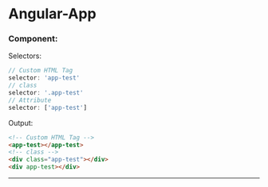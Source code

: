 # Angular-App
### Component:
Selectors:   
```TypeScript
// Custom HTML Tag
selector: 'app-test'
// class
selector: '.app-test'
// Attribute
selector: ['app-test']
```
Output:
```html
<!-- Custom HTML Tag -->
<app-test></app-test>
<!-- class -->
<div class="app-test"></div>
<div app-test></div>
```

---
